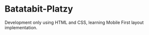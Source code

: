 # Batatabit-Platzy

Development only using HTML and CSS, learning Mobile First layout implementation. 
